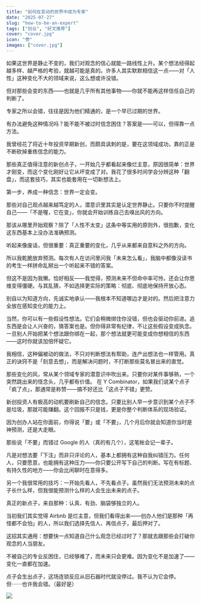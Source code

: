 ```yaml
---
title: "如何在变动的世界中成为专家"
date: "2025-07-27"
slug: "how-to-be-an-expert"
tags: ["创业", "好文推荐"]
cover: "cover.jpg"
icon: "😎"
images: ["cover.jpg"]
---
```

如果这世界是静止不变的，我们对观念的信心就能一路线性上升。某个想法经得起越多样、越严格的考验，就越可能是真的。许多人其实默默相信这一点——对「人性」这种变化不大的领域来说，这么想或许没错。



但对那些会变的东西——也就是几乎所有其他事物——你就不能再这样信任自己的判断了。



专家之所以会错，往往是因为他们精通的，是一个早已过期的世界。



有办法避免这种情况吗？能不能不被过时信念困住？答案是——可以，但得靠一点方法。



我曾经花了将近十年投资早期新创，而颇具讽刺的是，要在这领域成功，靠的正是不断砍掉重练信念的能力。



那些真正值得注意的新创点子，一开始几乎都看起来像烂主意，原因很简单：世界才刚变，而这个变化刚好让它从坏变成了对。我花了很多时间学会分辨这种「翻盘」，而这套技巧，其实也能套用在一切新想法上。



第一步，养成一种信念：世界一定会变。



那些对自己观点越来越笃定的人，潜意识里其实是认定世界静止。只要你不时提醒自己——「不是喔，它在变」，你就会开始训练自己去嗅出风的方向。



那该从哪里开始观察？除了「人性不太变」这条中等实用的原则外，很抱歉，变化这东西基本上没办法准确预测。



听起来像废话，但很重要：真正重要的变化，几乎从来都来自意料之外的方向。



所以我乾脆放弃预测。每次有人在访问里问我「未来怎么看」，我脑中都像没读书的考生一样拼命乱掰出一个听起来不错的答案。



但这不是因为我懒。恰好相反——我觉得，预测未来不但命中率可怜，还会让你思维变得僵硬。与其乱猜，不如选择更实际的策略：彻底、彻底地保持开放心态。



别自以为知道方向，先诚实地承认——我根本不知道哪边才是对的。然后把注意力全放在感知变化的能力上。



当然，你可以有一些假设性想法。它们会稍微绑住你没错，但也会驱动你前进。追东西是会让人兴奋的，猜答案也是。但你得非常有纪律，不让这些假设变成执念。
一旦别人开始把某个想法跟你绑在一起，那个想法就更可能变成你想相信的东西——这时你就该加倍怀疑它。



我相信，这种偏被动的做法，不只对判断想法有帮助，连产出想法也一样管用。真正的诀窍不是「刻意去想」，而是解决问题时，不打断那些莫名冒出来的直觉。



那些变化的风，常从某个领域专家的潜意识中吹出来。只要你对某件事够熟，一个突然跳出来的怪念头，几乎都有价值。
在 Y Combinator，如果我们说某个点子「疯了点」，那通常是称赞——搞不好还比「这点子不错」更赞。



新创投资人有极高的动机要刷新自己的信念。只要比别人早一步意识到某个点子不是垃圾，那就可能赚翻。这个回报不只是钱，更是你整个判断体系的现场验证。



因为创办人站在你面前，你得说「要」或「不要」，几个月后你就会知道你当时是神预测，还是大走眼。



那些说「不要」而错过 Google 的人（真的有几个），这笔帐会记一辈子。



凡是对想法要「下注」而非只评论的人，基本上都拥有这种自我纠错压力。任何人，只要愿意，也能拥有这种压力——你只要公开写下自己的判断。写在有标题、有持久性的地方——你会比闲聊时在意得多。



另一个我很常用的技巧：一开始先看人，不先看点子。虽然我们无法预测未来的点子长什么样，但我很能预测什么样的人会生出未来的点子。



真正的新点子，来自那种：认真、有劲、脑袋够独立的人。



当初我们其实觉得 Airbnb 是烂主意，但我们看得出来——创办人他们是那种「再怪都不会怕」的人，所以我们选择先信人、再信点子，最后押对了。



这招其实通用：想要快一点知道自己什么观念已经过时了？那就去跟那些会打破你观念的人当朋友。



不被自己的专业反困住，已经够难了，而未来只会更难。因为变化不是加速了——变化一直都在加速。



点子会生出点子，这场连锁反应从旧石器时代就没停过。我不认为它会停。
但⋯⋯也许我会错。（最好是）




![](https://prod-files-secure.s3.us-west-2.amazonaws.com/112d0858-5090-4d34-a606-b75eb8d65fd2/46476355-9cf3-4e99-9b7a-3531bc426380/1000202064.png?X-Amz-Algorithm=AWS4-HMAC-SHA256&X-Amz-Content-Sha256=UNSIGNED-PAYLOAD&X-Amz-Credential=ASIAZI2LB466VQ42D2D7%2F20250815%2Fus-west-2%2Fs3%2Faws4_request&X-Amz-Date=20250815T042509Z&X-Amz-Expires=3600&X-Amz-Security-Token=IQoJb3JpZ2luX2VjEAkaCXVzLXdlc3QtMiJHMEUCIBZTbwHcVQrQjsYBoCdKnyxBuBeArtlx%2FqiiW53lR%2Ff%2BAiEAoQGEIuGh9NFjVX2x9BNoFA7l3zBlOTw5WYuu6XPONyMq%2FwMIUhAAGgw2Mzc0MjMxODM4MDUiDIXDDZWba0V58%2FC6PCrcA2eVJXoAwMa04cbMErkAWOIX95OOSs1jRL5jy4qaJ5c%2FtIdxjo5BojDIauq6YFDjM4FXTmQJjB7yTMo%2FrZDzrSAwx7e5SAxZblN8oeZnm5%2FII50irW9i5FsFzGwOCnNH9%2BhpLrtQrbZzaHF6RjTaVjkwNDnffv%2BLxj29yQrwqL%2BJVA3RDVNGjWuMquE4kxMuyADvEfmQvtWhEB6ng2VwHRaX%2FohxAA%2FXP8xTbj%2BwmuohIxRTyIvq8FhZLbHqzPlDWxIyrfnTRDKTVcNxXKU3TLk%2FXE7ERA4kr0s7GYrmRs%2B73bSGCYX%2F2ckRDr7bjsexJ9XSnCJ5Btg%2Bzwbu17zYIUkZBC8oKGDOPQm%2FQRfFzSDaBPA07tGZQwGl%2Fikitxtae7ttkjHwGoRn51dLzAw65%2BqYW8w2%2FpiN927ZWj%2FEDExzx1eIkkPDPx10dwRMcPNueDmMFEHU1tt9QzJ3rBhjXOI5uiVFWfe5%2FI8NdG8osfK%2FITdGJk8Qumnl0e5UKckN1gmZ0ZBxErmvv4cZ4ptJ0u6wXfZXPjl5BmpJnuc9LjIC%2FcOn07oNRTim8JAEp3h%2F6yBhRDon0Ql9ME%2BG5Iz1e8I0whhZa2Il737uMFDJVvcKaoJs9BScyWt2ICYJMMuH%2BsQGOqUByEiemVpmOHwqKpk68I8LIA%2BRbeC0o9j%2FzJDEGxIQKK94E701WZQ0YAo8x2BO4u9HUMQz9AlwKipuV89p1BJXhkfog7kyz%2FLoYChaESlg9r%2FJ4fmrmAwTSilyBXDmu6C5254xHGKoAJfHwP7HLJCNIuZ3pMKpd5FtAqGMrZoMC2khU7wdI1XHDzG6znLt7IRsyw%2FzoKq5kBV6poq5KBABFbUwy7zd&X-Amz-Signature=78dc81afa2f934f6937dfe45280bca40100f408f0dec1bee00754a01788f6b11&X-Amz-SignedHeaders=host&x-amz-checksum-mode=ENABLED&x-id=GetObject)

